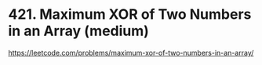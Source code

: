 # 421. Maximum XOR of Two Numbers in an Array (medium)

https://leetcode.com/problems/maximum-xor-of-two-numbers-in-an-array/
